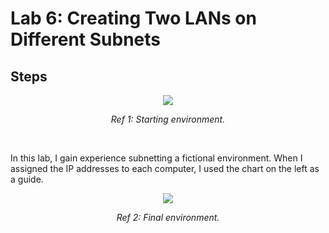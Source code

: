 # Lab 6: Creating Two LANs on Different Subnets
## Steps
<p align="center"><img src="https://i.imgur.com/bDSyXxJ.png"></p>
<p align="center"><i>Ref 1: Starting environment.</i></p>
<br>

In this lab, I gain experience subnetting a fictional environment. When I assigned the IP addresses to each computer, I used the chart on the left as a guide.

<p align="center"><img src="https://i.imgur.com/8vuKm7A.png"></p>
<p align="center"><i>Ref 2: Final environment.</i></p>
<br>
